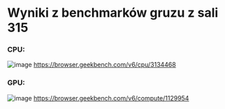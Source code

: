 # Wyniki z benchmarków gruzu z sali 315
### CPU:
![image](https://github.com/176-85-44-91/dumping-ground/assets/38375126/6b15c10f-f227-4b1c-9027-69858a509ceb)
https://browser.geekbench.com/v6/cpu/3134468
### GPU:
![image](https://github.com/176-85-44-91/dumping-ground/assets/38375126/0db376e1-856b-42d5-b162-8737c93331c1)
https://browser.geekbench.com/v6/compute/1129954
